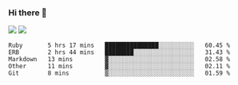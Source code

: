 ### Hi there 👋

<!--
**sasharevzin/sasharevzin** is a ✨ _special_ ✨ repository because its `README.md` (this file) appears on your GitHub profile.

Here are some ideas to get you started:

- 🔭 I’m currently working on ...
- 🌱 I’m currently learning ...
- 👯 I’m looking to collaborate on ...
- 🤔 I’m looking for help with ...
- 💬 Ask me about ...
- 📫 How to reach me: ...
- 😄 Pronouns: ...
- ⚡ Fun fact: ...
-->

![](https://yusufozturk.vercel.app/api?username=sasharevzin&hide_title=true&include_all_commits=true&count_private=true&show_icons=true) ![](https://yusufozturk.vercel.app/api/top-langs/?username=sasharevzin&layout=compact&langs_count=10&hide=apacheconf,coffeescript)

<!--START_SECTION:waka-->
```text
Ruby       5 hrs 17 mins   ███████████████░░░░░░░░░░   60.45 % 
ERB        2 hrs 44 mins   ████████░░░░░░░░░░░░░░░░░   31.43 % 
Markdown   13 mins         ▓░░░░░░░░░░░░░░░░░░░░░░░░   02.58 % 
Other      11 mins         ▓░░░░░░░░░░░░░░░░░░░░░░░░   02.11 % 
Git        8 mins          ▒░░░░░░░░░░░░░░░░░░░░░░░░   01.59 % 
```
<!--END_SECTION:waka-->
